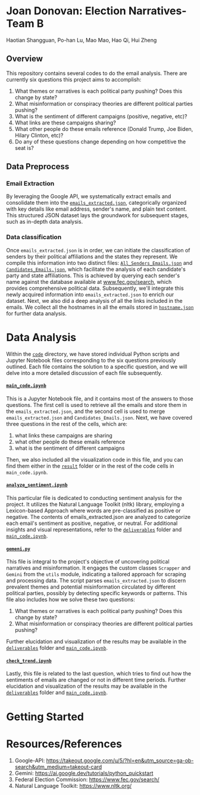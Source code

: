 # Joan Donovan: Election Narratives-Team B
Haotian Shangguan, Po-han Lu, Mao Mao, Hao Qi, Hui Zheng

## Overview
This repository contains several codes to do the email analysis. There are currently six questions this project aims to accomplish:

1. What themes or narratives is each political party pushing? Does this change by state? 
2. What misinformation or conspiracy theories are different political parties pushing? 
3. What is the sentiment of different campaigns (positive, negative, etc)? 
4. What links are these campaigns sharing?
5. What other people do these emails reference (Donald Trump, Joe Biden, Hilary Clinton, etc)?
6. Do any of these questions change depending on how competitive the seat is?

## Data Preprocess

### Email Extraction
By leveraging the Google API, we systematically extract emails and consolidate them into the [`emails_extracted.json`](./data/emails_extracted.json), categorically organized with key details like email address, sender's name, and plain text content. This structured JSON dataset lays the groundwork for subsequent stages, such as in-depth data analysis.

### Data classification
Once `emails_extracted.json` is in order, we can initiate the classification of senders by their political affiliations and the states they represent. We compile this information into two distinct files: [`All_Senders_Emails.json`](./data/All_senders_Emails.json) and [`Candidates_Emails.json`](./data/Candidate_Emails.json), which facilitate the analysis of each candidate's party and state affiliations. This is achieved by querying each sender's name against the database available at www.fec.gov/search, which provides comprehensive political data. Subsequently, we'll integrate this newly acquired information into `emails_extracted.json` to enrich our dataset. Next, we also did a deep analysis of all the links included in the emails. We collect all the hostnames in all the emails stored in [`hostname.json`](./data/hostname.json) for further data analysis. 

# Data Analysis
Within the [`code`](./code) directory, we have stored individual Python scripts and Jupyter Notebook files corresponding to the six questions previously outlined. Each file contains the solution to a specific question, and we will delve into a more detailed discussion of each file subsequently.

#### [`main_code.ipynb`](./code/main_code.ipynb)
This is a Jupyter Notebook file, and it contains most of the answers to those questions. The first cell is used to retrieve all the emails and store them in the `emails_extracted.json`, and the second cell is used to merge `emails_extracted.json` and `Candidates_Emails.json`. Next, we have covered three questions in the rest of the cells, which are: 

1. what links these campaigns are sharing
2. what other people do these emails reference
3. what is the sentiment of different campaigns

Then, we also included all the visualization code in this file, and you can find them either in the [`result`](./result/) folder or in the rest of the code cells in `main_code.ipynb`. 

#### [`analyze_sentiment.ipynb`](./code/analyze_sentiment.ipynb)
This particular file is dedicated to conducting sentiment analysis for the project. It utilizes the Natural Language Toolkit (nltk) library, employing a Lexicon-based Approach where words are pre-classified as positive or negative. The contents of emails_extracted.json are analyzed to categorize each email's sentiment as positive, negative, or neutral. For additional insights and visual representations, refer to the [`deliverables`](./deliverables/) folder and [`main_code.ipynb`](./code/main_code.ipynb). 

#### [`gemeni.py`](./code/gemini.py)
This file is integral to the project's objective of uncovering political narratives and misinformation. It engages the custom classes `Scrapper` and `Gemini` from the `utils` module, indicating a tailored approach for scraping and processing data. The script parses `emails_extracted.json` to discern prevalent themes and potential misinformation circulated by different political parties, possibly by detecting specific keywords or patterns. This file also includes how we solve these two questions: 

1. What themes or narratives is each political party pushing? Does this change by state?
2. What misinformation or conspiracy theories are different political parties pushing? 

Further elucidation and visualization of the results may be available in the [`deliverables`](./deliverables/) folder and [`main_code.ipynb`](./code/main_code.ipynb). 

#### [`check_trend.ipynb`](./code/check_trend.ipynb)
Lastly, this file is related to the last question, which tries to find out how the sentiments of emails are changed or not in different time periods. Further elucidation and visualization of the results may be available in the [`deliverables`](./deliverables/) folder and [`main_code.ipynb`](./code/main_code.ipynb). 

# Getting Started



# Resources/References
1. Google-API: https://takeout.google.com/u/5/?hl=en&utm_source=ga-ob-search&utm_medium=takeout-card
2. Gemini: https://ai.google.dev/tutorials/python_quickstart
3. Federal Election Commission: https://www.fec.gov/search/
4. Natural Language Toolkit: https://www.nltk.org/
